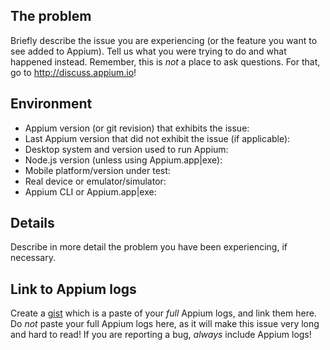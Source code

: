 ## The problem

Briefly describe the issue you are experiencing (or the feature you want to see added to Appium). Tell us what you were trying to do and what happened instead. Remember, this is _not_ a place to ask questions. For that, go to http://discuss.appium.io!

## Environment

* Appium version (or git revision) that exhibits the issue:
* Last Appium version that did not exhibit the issue (if applicable):
* Desktop system and version used to run Appium:
* Node.js version (unless using Appium.app|exe):
* Mobile platform/version under test:
* Real device or emulator/simulator:
* Appium CLI or Appium.app|exe:

## Details

Describe in more detail the problem you have been experiencing, if necessary.

## Link to Appium logs

Create a [gist](https://gist.github.com) which is a paste of your _full_ Appium logs, and link them here. Do _not_ paste your full Appium logs here, as it will make this issue very long and hard to read! If you are reporting a bug, _always_ include Appium logs!
